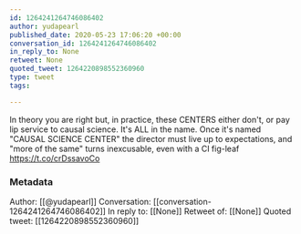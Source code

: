 ```yaml
---
id: 1264241264746086402
author: yudapearl
published_date: 2020-05-23 17:06:20 +00:00
conversation_id: 1264241264746086402
in_reply_to: None
retweet: None
quoted_tweet: 1264220898552360960
type: tweet
tags:

---
```


In theory you are right but, in practice, these CENTERS either don't, or pay lip service to causal science.  It's ALL in the name. Once it's named "CAUSAL SCIENCE CENTER" the director must live up to expectations, and "more of the same" turns inexcusable, even with a CI fig-leaf https://t.co/crDssavoCo

### Metadata

Author: [[@yudapearl]]
Conversation: [[conversation-1264241264746086402]]
In reply to: [[None]]
Retweet of: [[None]]
Quoted tweet: [[1264220898552360960]]
